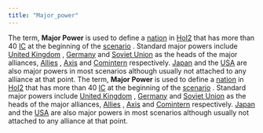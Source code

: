 ```yaml
---
title: "Major_power"
---
```


The term, **Major Power** is used to define a
[nation](/index.php?title=Nation&action=edit&redlink=1 "Nation (page does not exist)")
in [HoI2](/HoI2 "HoI2") that has more than 40 [IC](/IC "IC") at the
beginning of the
[scenario](/index.php?title=Scenario&action=edit&redlink=1 "Scenario (page does not exist)")
. Standard major powers include [United
Kingdom](/United_Kingdom "United Kingdom") ,
[Germany](/Germany "Germany") and [Soviet
Union](/Soviet_Union "Soviet Union") as the heads of the major
alliances, [Allies](/Allies "Allies") , [Axis](/Axis "Axis") and
[Comintern](/Comintern "Comintern") respectively.
[Japan](/Japan "Japan") and the [USA](/USA "USA") are also major powers
in most scenarios although usually not attached to any alliance at that
point.
The term, **Major Power** is used to define a
[nation](/index.php?title=Nation&action=edit&redlink=1 "Nation (page does not exist)")
in [HoI2](/HoI2 "HoI2") that has more than 40 [IC](/IC "IC") at the
beginning of the
[scenario](/index.php?title=Scenario&action=edit&redlink=1 "Scenario (page does not exist)")
. Standard major powers include [United
Kingdom](/United_Kingdom "United Kingdom") ,
[Germany](/Germany "Germany") and [Soviet
Union](/Soviet_Union "Soviet Union") as the heads of the major
alliances, [Allies](/Allies "Allies") , [Axis](/Axis "Axis") and
[Comintern](/Comintern "Comintern") respectively.
[Japan](/Japan "Japan") and the [USA](/USA "USA") are also major powers
in most scenarios although usually not attached to any alliance at that
point.
